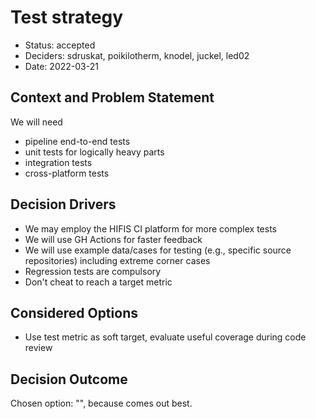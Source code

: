 <!--
SPDX-FileCopyrightText: 2022 Stephan Druskat, Oliver Bertuch, Oliver Knodel, Guido Juckeland, Michael Meinel

SPDX-License-Identifier: CC-BY-SA-4.0
-->

# Test strategy

* Status: accepted
* Deciders: sdruskat, poikilotherm, knodel, juckel, led02
* Date: 2022-03-21

## Context and Problem Statement

We will need 

- pipeline end-to-end tests
- unit tests for logically heavy parts
- integration tests
- cross-platform tests

## Decision Drivers

* We may employ the HIFIS CI platform for more complex tests
* We will use GH Actions for faster feedback
* We will use example data/cases for testing (e.g., specific source repositories) including extreme corner cases
* Regression tests are compulsory
* Don't cheat to reach a target metric

## Considered Options

* Use test metric as soft target, evaluate useful coverage during code review

## Decision Outcome

Chosen option: "", because comes out best.
